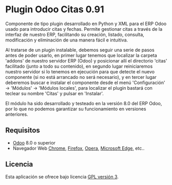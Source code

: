 Plugin Odoo Citas 0.91
================================

Componente de tipo plugin desarrollado en Python y XML para el ERP Odoo usado para introducir citas y fechas.
Permite gestionar citas a través de la interfaz de nuestro ERP, facilitando su creación, listado, consulta, 
modificación y eliminación de una manera fácil e intuitiva.

Al tratarse de un plugin instalable, debemos seguir una serie de pasos antes de poder usarlo, en primer lugar 
tenemos que localizar la carpeta 'addons' de nuestro servidor ERP (Odoo) y posicionar allí el directorio 'citas'
facilitado (junto a todo su contenido), en segundo lugar reiniciaremos nuestro servidor si lo tenemos en ejecución
para que detecte el nuevo componente (si no está arrancado no será necesario), y en tercer lugar deberemos buscar
e instalar el componente desde el menú 'Configuración' -> 'Módulos' -> 'Módulos locales', para localizar el plugin
bastará con teclear su nombre 'Citas' y pulsar en 'Instalar'.

El módulo ha sido desarrollado y testeado en la versión 8.0 del ERP Odoo, por lo que no podemos garantizar su 
funcionamiento en versiones anteriores.

## Requisitos
- [Odoo] 8.0 o superior
- Navegador Web [Chrome], [Firefox], [Opera], [Microsoft Edge], etc..

## Licencia
Esta aplicación se ofrece bajo licencia [GPL versión 3].

[Odoo]: https://www.odoo.com/es_ES/
[Chrome]: https://www.google.es/chrome/browser/desktop/index.html
[Firefox]: https://www.mozilla.org/es-ES/firefox/new/
[Opera]: http://www.opera.com/es
[Microsoft Edge]: https://www.microsoft.com/es-es/windows/microsoft-edge
[GPL versión 3]: https://www.gnu.org/licenses/gpl-3.0.en.html
